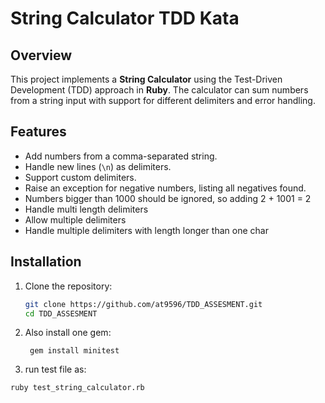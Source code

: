 # String Calculator TDD Kata

## Overview
This project implements a **String Calculator** using the Test-Driven Development (TDD) approach in **Ruby**. The calculator can sum numbers from a string input with support for different delimiters and error handling.

## Features
- Add numbers from a comma-separated string.
- Handle new lines (`\n`) as delimiters.
- Support custom delimiters.
- Raise an exception for negative numbers, listing all negatives found.
- Numbers bigger than 1000 should be ignored, so adding 2 + 1001 = 2
- Handle multi length delimiters
- Allow multiple delimiters
- Handle multiple delimiters with length longer than one char

## Installation
1. Clone the repository:
   ```sh
   git clone https://github.com/at9596/TDD_ASSESMENT.git
   cd TDD_ASSESMENT

2. Also install one gem:

   `` gem install minitest``

3. run test file as:
 ``` sh
 ruby test_string_calculator.rb
